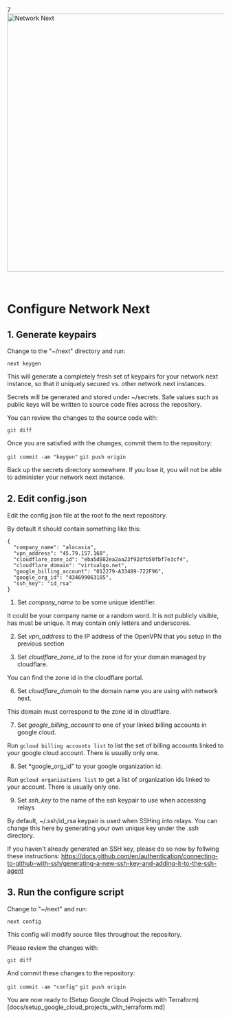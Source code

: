 7<img src="https://static.wixstatic.com/media/799fd4_0512b6edaeea4017a35613b4c0e9fc0b~mv2.jpg/v1/fill/w_1200,h_140,al_c,q_80,usm_0.66_1.00_0.01/networknext_logo_colour_black_RGB_tightc.jpg" alt="Network Next" width="600"/>

<br>

# Configure Network Next

## 1. Generate keypairs

Change to the "~/next" directory and run:

  `next keygen`

This will generate a completely fresh set of keypairs for your network next instance, so that it uniquely secured vs. other network next instances.

Secrets will be generated and stored under ~/secrets. Safe values such as public keys will be written to source code files across the repository.

You can review the changes to the source code with:

  `git diff`
  
Once you are satisfied with the changes, commit them to the repository:

  `git commit -am "keygen"`
  `git push origin`

Back up the secrets directory somewhere. If you lose it, you will not be able to administer your network next instance.

## 2. Edit config.json

Edit the config.json file at the root fo the next repository.

By default it should contain something like this:

```
{
  "company_name": "alocasia",
  "vpn_address": "45.79.157.168",
  "cloudflare_zone_id": "eba5d882ea2aa23f92dfb50fbf7e3cf4",
  "cloudflare_domain": "virtualgo.net",
  "google_billing_account": "012279-A33489-722F96",
  "google_org_id": "434699063105",
  "ssh_key": "id_rsa"
}
```

1. Set *company_name* to be some unique identifier.
  
It could be your company name or a random word. It is not publicly visible, has must be unique. It may contain only letters and underscores.

2. Set *vpn_address* to the IP address of the OpenVPN that you setup in the previous section
   
3. Set *cloudflare_zone_id* to the zone id for your domain managed by cloudflare.

You can find the zone id in the cloudflare portal.

6. Set *cloudflare_domain* to the domain name you are using with network next.

This domain must correspond to the zone id in cloudflare.

7. Set *google_billing_account* to one of your linked billing accounts in google cloud.

Run `gcloud billing accounts list` to list the set of billing accounts linked to your google cloud account. There is usually only one.

8. Set *google_org_id" to your google organization id.

Run `gcloud organizations list` to get a list of organization ids linked to your account. There is usually only one.

9. Set *ssh_key* to the name of the ssh keypair to use when accessing relays

By default, ~/.ssh/id_rsa keypair is used when SSHing into relays. You can change this here by generating your own unique key under the .ssh directory.

If you haven't already generated an SSH key, please do so now by follwing these instructions: https://docs.github.com/en/authentication/connecting-to-github-with-ssh/generating-a-new-ssh-key-and-adding-it-to-the-ssh-agent

## 3. Run the configure script

Change to "~/next" and run:

`next config`

This config will modify source files throughout the repository.

Please review the changes with:

`git diff`

And commit these changes to the repository:

`git commit -am "config"`
`git push origin`

You are now ready to (Setup Google Cloud Projects with Terraform)[docs/setup_google_cloud_projects_with_terraform.md]

